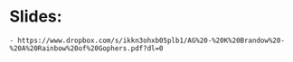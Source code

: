 # Slides:
    - https://www.dropbox.com/s/ikkn3ohxb05plb1/AG%20-%20K%20Brandow%20-%20A%20Rainbow%20of%20Gophers.pdf?dl=0